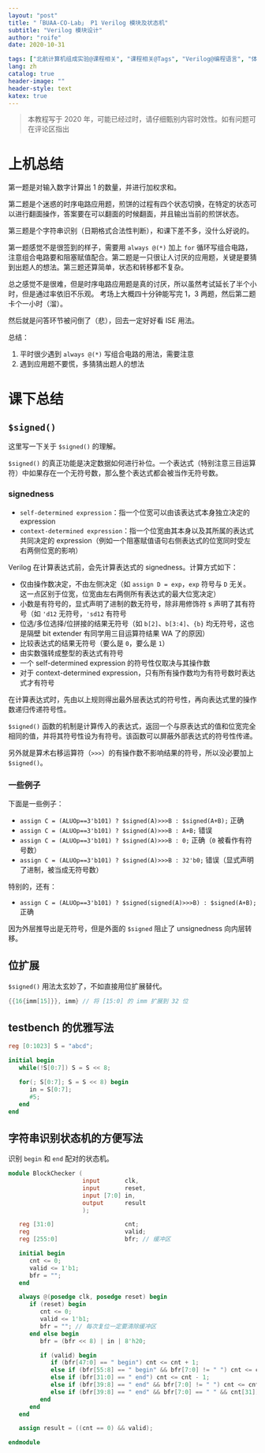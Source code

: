 ```yaml
---
layout: "post"
title: "「BUAA-CO-Lab」 P1 Verilog 模块及状态机"
subtitle: "Verilog 模块设计"
author: "roife"
date: 2020-10-31

tags: ["北航计算机组成实验@课程相关", "课程相关@Tags", "Verilog@编程语言", "体系结构@Tags", "集成电路@Tags"]
lang: zh
catalog: true
header-image: ""
header-style: text
katex: true
---
```


> 本教程写于 2020 年，可能已经过时，请仔细甄别内容时效性。如有问题可在评论区指出

# 上机总结

第一题是对输入数字计算出 1 的数量，并进行加权求和。

第二题是个迷惑的时序电路应用题，煎饼的过程有四个状态切换，在特定的状态可以进行翻面操作，答案要在可以翻面的时候翻面，并且输出当前的煎饼状态。

第三题是个字符串识别（日期格式合法性判断），和课下差不多，没什么好说的。

第一题感觉不是很签到的样子，需要用 `always @(*)` 加上 `for` 循环写组合电路，注意组合电路要和阻塞赋值配合。第二题是一只很让人讨厌的应用题，关键是要猜到出题人的想法。第三题还算简单，状态和转移都不复杂。

总之感觉不是很难，但是时序电路应用题是真的讨厌，所以虽然考试延长了半个小时，但是通过率依旧不乐观。
考场上大概四十分钟能写完 1，3 两题，然后第二题卡个一小时（溜）。

然后就是问答环节被问倒了（悲），回去一定好好看 ISE 用法。

总结：
1. 平时很少遇到 `always @(*)` 写组合电路的用法，需要注意
2. 遇到应用题不要慌，多猜猜出题人的想法

# 课下总结

## `$signed()`

这里写一下关于 `$signed()` 的理解。

`$signed()` 的真正功能是决定数据如何进行补位。一个表达式（特别注意三目运算符）中如果存在一个无符号数，那么整个表达式都会被当作无符号数。

### signedness

- `self-determined expression`：指一个位宽可以由该表达式本身独立决定的 expression
- `context-determined expression`：指一个位宽由其本身以及其所属的表达式共同决定的 expression（例如一个阻塞赋值语句右侧表达式的位宽同时受左右两侧位宽的影响）

Verilog 在计算表达式前，会先计算表达式的 signedness。计算方式如下：
- 仅由操作数决定，不由左侧决定（如 `assign D = exp`，`exp` 符号与 `D` 无关。这一点区别于位宽，位宽由左右两侧所有表达式的最大位宽决定）
- 小数是有符号的，显式声明了进制的数无符号，除非用修饰符 s 声明了其有符号（如 `'d12` 无符号，`'sd12` 有符号
- 位选/多位选择/位拼接的结果无符号（如 `b[2]`、`b[3:4]`、`{b}` 均无符号，这也是隔壁 bit extender 有同学用三目运算符结果 WA 了的原因）
- 比较表达式的结果无符号（要么是 `0`，要么是 `1`）
- 由实数强转成整型的表达式有符号
- 一个 self-determined expression 的符号性仅取决与其操作数
- 对于 context-determined expression，只有所有操作数均为有符号数时表达式才有符号

在计算表达式时，先由以上规则得出最外层表达式的符号性，再向表达式里的操作数递归传递符号性。

`$signed()` 函数的机制是计算传入的表达式，返回一个与原表达式的值和位宽完全相同的值，并将其符号性设为有符号。该函数可以屏蔽外部表达式的符号性传递。

另外就是算术右移运算符（`>>>`）的有操作数不影响结果的符号，所以没必要加上 `$signed()`。

### 一些例子

下面是一些例子：
- `assign C = (ALUOp==3'b101) ? $signed(A)>>>B : $signed(A+B);` 正确
- `assign C = (ALUOp==3'b101) ? $signed(A)>>>B : A+B;` 错误
- `assign C = (ALUOp==3'b101) ? $signed(A)>>>B : 0;` 正确（`0` 被看作有符号数）
- `assign C = (ALUOp==3'b101) ? $signed(A)>>>B : 32'b0;` 错误（显式声明了进制，被当成无符号数）

特别的，还有：

- `assign C = (ALUOp==3'b101) ? $signed(signed(A)>>>B) : $signed(A+B);` 正确

因为外层推导出是无符号，但是外面的 `$signed` 阻止了 unsignedness 向内层转移。

## 位扩展

`$signed()` 用法太玄妙了，不如直接用位扩展替代。

<!-- {%raw%} -->
```verilog
{{16{imm[15]}}, imm} // 将 [15:0] 的 imm 扩展到 32 位
```
<!-- {%endraw%} -->

## testbench 的优雅写法

```verilog
reg [0:1023] S = "abcd";

initial begin
   while(!S[0:7]) S = S << 8;

   for(; S[0:7]; S = S << 8) begin
      in = S[0:7];
      #5;
   end
end
```

## 字符串识别状态机的方便写法

识别 `begin` 和 `end` 配对的状态机。

```verilog
module BlockChecker (
                     input       clk,
                     input       reset,
                     input [7:0] in,
                     output      result
                     );

   reg [31:0]                    cnt;
   reg                           valid;
   reg [255:0]                   bfr; // 缓冲区

   initial begin
      cnt <= 0;
      valid <= 1'b1;
      bfr = "";
   end

   always @(posedge clk, posedge reset) begin
      if (reset) begin
         cnt <= 0;
         valid <= 1'b1;
         bfr = ""; // 每次复位一定要清除缓冲区
      end else begin
         bfr = (bfr << 8) | in | 8'h20;

         if (valid) begin
            if (bfr[47:0] == " begin") cnt <= cnt + 1;
            else if (bfr[55:8] == " begin" && bfr[7:0] != " ") cnt <= cnt - 1;
            else if (bfr[31:0] == " end") cnt <= cnt - 1;
            else if (bfr[39:8] == " end" && bfr[7:0] != " ") cnt <= cnt + 1;
            else if (bfr[39:8] == " end" && bfr[7:0] == " " && cnt[31]) valid <= 1'b0;
         end
      end
   end

   assign result = ((cnt == 0) && valid);

endmodule
```
